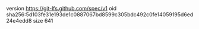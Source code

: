 version https://git-lfs.github.com/spec/v1
oid sha256:5d103fe31e193de1c0887067bd8599c305bdc492c0fe14059195d6ed24e4edd8
size 641
